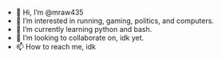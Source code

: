 - 👋 Hi, I’m @mraw435
- 👀 I’m interested in running, gaming, politics, and computers.
- 🌱 I’m currently learning python and bash.
- 💞️ I’m looking to collaborate on, idk yet.
- 📫 How to reach me, idk 

<!---
mraw435/mraw435 is a ✨ special ✨ repository because its `README.md` (this file) appears on your GitHub profile.
You can click the Preview link to take a look at your changes.
--->
